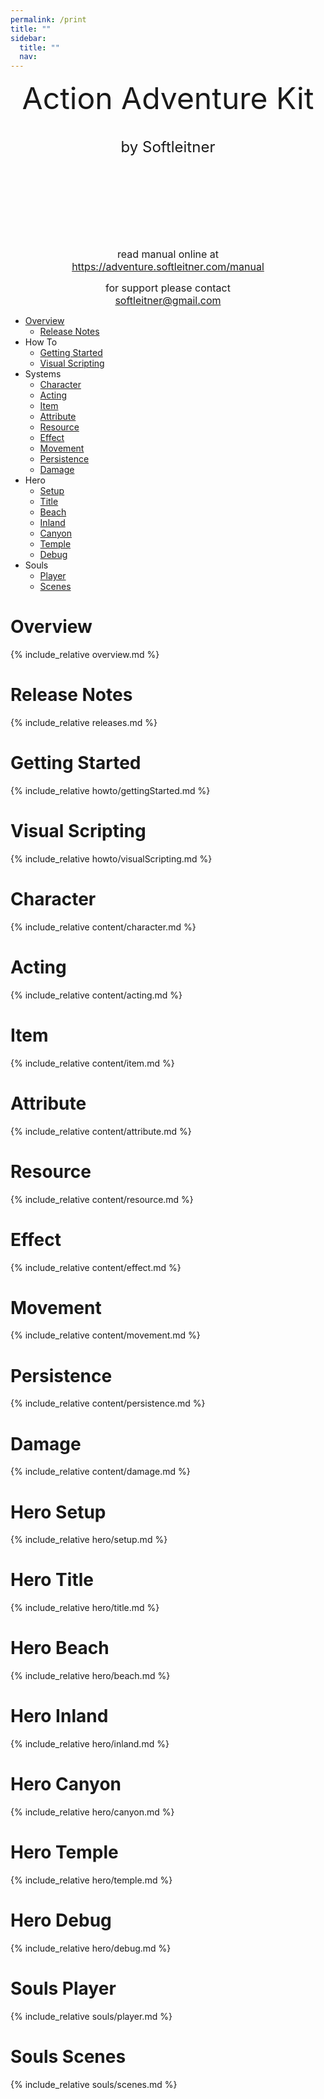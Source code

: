 ```yaml
---
permalink: /print
title: ""
sidebar:
  title: ""
  nav: 
---
```


<center>
  
 <font size="10">Action Adventure Kit</font>  
<br>  
 <font size="5">by Softleitner</font>  
  
<br><br><br>  
<br><br><br>  
  
<font size="3">read manual online at</font>  <br>
<font size="3">https://adventure.softleitner.com/manual</font>  <br>
  
<font size="3">for support please contact</font>  <br>
<font size="3">softleitner@gmail.com</font>  <br>
  
</center>

<div style="page-break-after: always;"></div>  

- [Overview](#overview)
  - [Release Notes](#release-notes)  
- How To  
  - [Getting Started](#getting-started)
  - [Visual Scripting](#visual-scripting)
- Systems  
  - [Character](#character)
  - [Acting](#acting)
  - [Item](#item)
  - [Attribute](#attribute)
  - [Resource](#resource)
  - [Effect](#effect)
  - [Movement](#movement)
  - [Persistence](#persistence)
  - [Damage](#damage)
- Hero
  - [Setup](#hero-setup)
  - [Title](#hero-title)
  - [Beach](#hero-beach)
  - [Inland](#hero-inland)
  - [Canyon](#hero-canyon)
  - [Temple](#hero-temple)
  - [Debug](#hero-debug)
- Souls
  - [Player](#souls-player)
  - [Scenes](#souls-scenes)

<div style="page-break-after: always;"></div>

# Overview  
{% include_relative overview.md %}  

<div style="page-break-after: always;"></div>  

# Release Notes  
{% include_relative releases.md %}  

<div style="page-break-after: always;"></div>  

# Getting Started  
{% include_relative howto/gettingStarted.md %}  

<div style="page-break-after: always;"></div>  

# Visual Scripting  
{% include_relative howto/visualScripting.md %}  

<div style="page-break-after: always;"></div>  

# Character  
{% include_relative content/character.md %}  

<div style="page-break-after: always;"></div>  

# Acting  
{% include_relative content/acting.md %}  

<div style="page-break-after: always;"></div>  

# Item  
{% include_relative content/item.md %}  

<div style="page-break-after: always;"></div>  

# Attribute  
{% include_relative content/attribute.md %}  

<div style="page-break-after: always;"></div>  

# Resource  
{% include_relative content/resource.md %}  

<div style="page-break-after: always;"></div>  

# Effect  
{% include_relative content/effect.md %}  

<div style="page-break-after: always;"></div>  

# Movement  
{% include_relative content/movement.md %}  

<div style="page-break-after: always;"></div>  

# Persistence  
{% include_relative content/persistence.md %}  

<div style="page-break-after: always;"></div>  

# Damage  
{% include_relative content/damage.md %}  

<div style="page-break-after: always;"></div>  

# Hero Setup  
{% include_relative hero/setup.md %}  

<div style="page-break-after: always;"></div>  

# Hero Title  
{% include_relative hero/title.md %}  

<div style="page-break-after: always;"></div>  

# Hero Beach  
{% include_relative hero/beach.md %}  

<div style="page-break-after: always;"></div>  

# Hero Inland  
{% include_relative hero/inland.md %}  

<div style="page-break-after: always;"></div>  

# Hero Canyon  
{% include_relative hero/canyon.md %}  

<div style="page-break-after: always;"></div>  

# Hero Temple  
{% include_relative hero/temple.md %}  

<div style="page-break-after: always;"></div>  

# Hero Debug  
{% include_relative hero/debug.md %}  

<div style="page-break-after: always;"></div>  

# Souls Player  
{% include_relative souls/player.md %}  

<div style="page-break-after: always;"></div>  

# Souls Scenes  
{% include_relative souls/scenes.md %}  